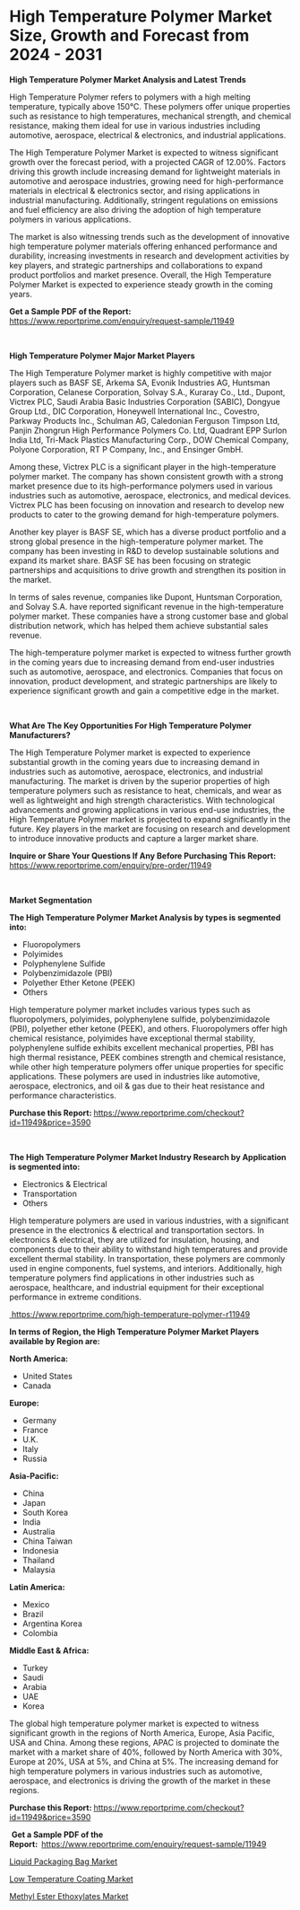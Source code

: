 <p><h1>High Temperature Polymer Market Size, Growth and Forecast from 2024 - 2031</h1></p><p><strong>High Temperature Polymer Market Analysis and Latest Trends</strong></p>
<p><p>High Temperature Polymer refers to polymers with a high melting temperature, typically above 150°C. These polymers offer unique properties such as resistance to high temperatures, mechanical strength, and chemical resistance, making them ideal for use in various industries including automotive, aerospace, electrical & electronics, and industrial applications.</p><p>The High Temperature Polymer Market is expected to witness significant growth over the forecast period, with a projected CAGR of 12.00%. Factors driving this growth include increasing demand for lightweight materials in automotive and aerospace industries, growing need for high-performance materials in electrical & electronics sector, and rising applications in industrial manufacturing. Additionally, stringent regulations on emissions and fuel efficiency are also driving the adoption of high temperature polymers in various applications.</p><p>The market is also witnessing trends such as the development of innovative high temperature polymer materials offering enhanced performance and durability, increasing investments in research and development activities by key players, and strategic partnerships and collaborations to expand product portfolios and market presence. Overall, the High Temperature Polymer Market is expected to experience steady growth in the coming years.</p></p>
<p><strong>Get a Sample PDF of the Report:&nbsp;</strong> <a href="https://www.reportprime.com/enquiry/request-sample/11949">https://www.reportprime.com/enquiry/request-sample/11949</a></p>
<p>&nbsp;</p>
<p><strong>High Temperature Polymer Major Market Players</strong></p>
<p><p>The High Temperature Polymer market is highly competitive with major players such as BASF SE, Arkema SA, Evonik Industries AG, Huntsman Corporation, Celanese Corporation, Solvay S.A., Kuraray Co., Ltd., Dupont, Victrex PLC, Saudi Arabia Basic Industries Corporation (SABIC), Dongyue Group Ltd., DIC Corporation, Honeywell International Inc., Covestro, Parkway Products Inc., Schulman AG, Caledonian Ferguson Timpson Ltd, Panjin Zhongrun High Performance Polymers Co. Ltd, Quadrant EPP Surlon India Ltd, Tri-Mack Plastics Manufacturing Corp., DOW Chemical Company, Polyone Corporation, RT P Company, Inc., and Ensinger GmbH.</p><p>Among these, Victrex PLC is a significant player in the high-temperature polymer market. The company has shown consistent growth with a strong market presence due to its high-performance polymers used in various industries such as automotive, aerospace, electronics, and medical devices. Victrex PLC has been focusing on innovation and research to develop new products to cater to the growing demand for high-temperature polymers.</p><p>Another key player is BASF SE, which has a diverse product portfolio and a strong global presence in the high-temperature polymer market. The company has been investing in R&D to develop sustainable solutions and expand its market share. BASF SE has been focusing on strategic partnerships and acquisitions to drive growth and strengthen its position in the market.</p><p>In terms of sales revenue, companies like Dupont, Huntsman Corporation, and Solvay S.A. have reported significant revenue in the high-temperature polymer market. These companies have a strong customer base and global distribution network, which has helped them achieve substantial sales revenue.</p><p>The high-temperature polymer market is expected to witness further growth in the coming years due to increasing demand from end-user industries such as automotive, aerospace, and electronics. Companies that focus on innovation, product development, and strategic partnerships are likely to experience significant growth and gain a competitive edge in the market.</p></p>
<p>&nbsp;</p>
<p><strong>What Are The Key Opportunities For High Temperature Polymer Manufacturers?</strong></p>
<p><p>The High Temperature Polymer market is expected to experience substantial growth in the coming years due to increasing demand in industries such as automotive, aerospace, electronics, and industrial manufacturing. The market is driven by the superior properties of high temperature polymers such as resistance to heat, chemicals, and wear as well as lightweight and high strength characteristics. With technological advancements and growing applications in various end-use industries, the High Temperature Polymer market is projected to expand significantly in the future. Key players in the market are focusing on research and development to introduce innovative products and capture a larger market share.</p></p>
<p><strong>Inquire or Share Your Questions If Any Before Purchasing This Report:</strong> <a href="https://www.reportprime.com/enquiry/pre-order/11949">https://www.reportprime.com/enquiry/pre-order/11949</a></p>
<p>&nbsp;</p>
<p><strong>Market Segmentation</strong></p>
<p><strong>The High Temperature Polymer Market Analysis by types is segmented into:</strong></p>
<p><ul><li>Fluoropolymers</li><li>Polyimides</li><li>Polyphenylene Sulfide</li><li>Polybenzimidazole (PBI)</li><li>Polyether Ether Ketone (PEEK)</li><li>Others</li></ul></p>
<p><p>High temperature polymer market includes various types such as fluoropolymers, polyimides, polyphenylene sulfide, polybenzimidazole (PBI), polyether ether ketone (PEEK), and others. Fluoropolymers offer high chemical resistance, polyimides have exceptional thermal stability, polyphenylene sulfide exhibits excellent mechanical properties, PBI has high thermal resistance, PEEK combines strength and chemical resistance, while other high temperature polymers offer unique properties for specific applications. These polymers are used in industries like automotive, aerospace, electronics, and oil & gas due to their heat resistance and performance characteristics.</p></p>
<p><strong>Purchase this Report:&nbsp;</strong><a href="https://www.reportprime.com/checkout?id=11949&price=3590">https://www.reportprime.com/checkout?id=11949&price=3590</a></p>
<p>&nbsp;</p>
<p><strong>The High Temperature Polymer Market Industry Research by Application is segmented into:</strong></p>
<p><ul><li>Electronics & Electrical</li><li>Transportation</li><li>Others</li></ul></p>
<p><p>High temperature polymers are used in various industries, with a significant presence in the electronics & electrical and transportation sectors. In electronics & electrical, they are utilized for insulation, housing, and components due to their ability to withstand high temperatures and provide excellent thermal stability. In transportation, these polymers are commonly used in engine components, fuel systems, and interiors. Additionally, high temperature polymers find applications in other industries such as aerospace, healthcare, and industrial equipment for their exceptional performance in extreme conditions.</p></p>
<p><a href="https://www.reportprime.com/high-temperature-polymer-r11949">&nbsp;https://www.reportprime.com/high-temperature-polymer-r11949</a></p>
<p><strong>In terms of Region, the High Temperature Polymer Market Players available by Region are:</strong></p>
<p>
    <p> <strong> North America: </strong>
        <ul>
            <li>United States</li>
            <li>Canada</li>
        </ul>
        </p> 
    <p> <strong> Europe: </strong>
        <ul>
            <li>Germany</li>
            <li>France</li>
            <li>U.K.</li>
            <li>Italy</li>
            <li>Russia</li>
        </ul>
        </p> 
    <p> <strong> Asia-Pacific: </strong>
        <ul>
            <li>China</li>
            <li>Japan</li>
            <li>South Korea</li>
            <li>India</li>
            <li>Australia</li>
            <li>China Taiwan</li>
            <li>Indonesia</li>
            <li>Thailand</li>
            <li>Malaysia</li>
        </ul>
        </p> 
    <p> <strong> Latin America: </strong>
        <ul>
            <li>Mexico</li>
            <li>Brazil</li>
            <li>Argentina Korea</li>
            <li>Colombia</li>
        </ul>
        </p> 
    <p> <strong> Middle East & Africa: </strong>
        <ul>
            <li>Turkey</li>
            <li>Saudi</li>
            <li>Arabia</li>
            <li>UAE</li>
            <li>Korea</li>
        </ul>
    </p>
    </p>
<p><p>The global high temperature polymer market is expected to witness significant growth in the regions of North America, Europe, Asia Pacific, USA and China. Among these regions, APAC is projected to dominate the market with a market share of 40%, followed by North America with 30%, Europe at 20%, USA at 5%, and China at 5%. The increasing demand for high temperature polymers in various industries such as automotive, aerospace, and electronics is driving the growth of the market in these regions.</p></p>
<p><strong>Purchase this Report: </strong><a href="https://www.reportprime.com/checkout?id=11949&price=3590">https://www.reportprime.com/checkout?id=11949&price=3590</a></p>
<p>&nbsp;<strong>Get a Sample PDF of the Report:&nbsp;&nbsp;</strong><a href="https://www.reportprime.com/enquiry/request-sample/11949">https://www.reportprime.com/enquiry/request-sample/11949</a></p>
<p><strong></strong></p>
<p><p><a href="https://github.com/JennyferFeil2023/Market-Research-Report-List-1/blob/main/liquid-packaging-bag-market.md">Liquid Packaging Bag Market</a></p><p><a href="https://github.com/EunaWiegad2023/Market-Research-Report-List-1/blob/main/low-temperature-coating-market.md">Low Temperature Coating Market</a></p><p><a href="https://github.com/gracielawharr/Market-Research-Report-List-1/blob/main/methyl-ester-ethoxylates-market.md">Methyl Ester Ethoxylates Market</a></p></p>